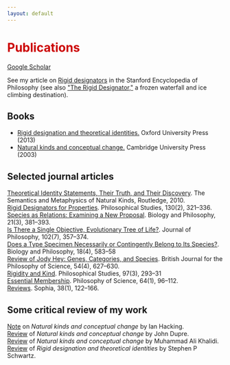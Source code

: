 ```yaml
---
layout: default
---
```


<h1 style="color: #cc0000;">Publications</h1>
<a href="https://scholar.google.com/citations?user=MJBagbcAAAAJ&hl=en">Google Scholar</a>

See my article on <a href="https://plato.stanford.edu/entries/rigid-designators/">Rigid designators</a> in the Stanford Encyclopedia of Philosophy
(see also <a href="https://www.youtube.com/watch?v=T5SoakDeVeQ">"The Rigid Designator,"</a> a frozen waterfall and ice climbing destination).

## Books
- <a href="https://academic.oup.com/book/12203">Rigid designation and theoretical identities.</a> Oxford University Press (2013)
- <a href="https://www.cambridge.org/core/books/natural-kinds-and-conceptual-change/3D4C4384542F3BD43483298699628E6C">Natural kinds and conceptual change.</a> Cambridge University Press (2003)

## Selected journal articles

<a href="https://digitalcommons.hope.edu/faculty_publications/163/">Theoretical Identity Statements, Their Truth, and Their Discovery</a>. The Semantics and Metaphysics of Natural Kinds, Routledge, 2010.  
<a href="https://philpapers.org/rec/LAPRDF">Rigid Designators for Properties</a>. Philosophical Studies, 130(2), 321–336.  
<a href="https://philpapers.org/rec/LAPSAR">Species as Relations: Examining a New Proposal</a>. Biology and Philosophy, 21(3), 381–393.  
<a href="https://philpapers.org/rec/LAPITR">Is There a Single Objective, Evolutionary Tree of Life?</a>. Journal of Philosophy, 102(7), 357–374.  
<a href="https://philpapers.org/rec/LAPDST">Does a Type Specimen Necessarily or Contingently Belong to Its Species?</a>. Biology and Philosophy, 18(4), 583–58  
<a href="https://philpapers.org/rec/LAPROJ">Review of Jody Hey: Genes, Categories, and Species</a>. British Journal for the Philosophy of Science, 54(4), 627–630.  
<a href="https://philpapers.org/rec/LAPRAK">Rigidity and Kind</a>. Philosophical Studies, 97(3), 293–31  
<a href="https://philpapers.org/rec/LAPEM">Essential Membership</a>. Philosophy of Science, 64(1), 96–112.  
<a href="https://philpapers.org/rec/LAPREV">Reviews</a>. Sophia, 38(1), 122–166.  

## Some critical review of my work

<a href="https://academic.oup.com/analysis/article-abstract/67/4/269/2740439">Note</a> on <i>Natural kinds and conceptual change</i> by Ian Hacking.  
<a href="https://ndpr.nd.edu/reviews/natural-kinds-and-conceptual-change/">Review</a> of <i>Natural kinds and conceptual change</i> by John Dupre.  
<a href="https://www.cambridge.org/core/journals/philosophy-of-science/article/abs/joseph-laporte-natural-kinds-and-conceptual-change-cambridge-cambridge-university-press-2003-232-pp-7000-cloth/B4C9A3E1278B2BF3A94052FACFD79143">Review</a> of <i>Natural kinds and conceptual change</i> by Muhammad Ali Khalidi.  
<a href="https://ndpr.nd.edu/reviews/rigid-designation-and-theoretical-identities/">Review</a> of <i>Rigid designation and theoretical identities</i> by Stephen P Schwartz.
